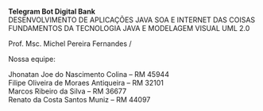 
<b>Telegram Bot Digital Bank</b>  <br />
DESENVOLVIMENTO DE APLICAÇÕES JAVA SOA E INTERNET DAS COISAS FUNDAMENTOS DA TECNOLOGIA JAVA E MODELAGEM  VISUAL UML 2.0 <br /> 

Prof. Msc. Michel Pereira Fernandes /<br />



Nossa equipe:<br />

Jhonatan Joe do Nascimento Colina – RM 45944 <br />
Filipe Oliveira de Moraes Antiqueira – RM 32101 <br />
Marcos Ribeiro da Silva – RM 36677 <br />
Renato da Costa Santos Muniz – RM 44097 <br />

